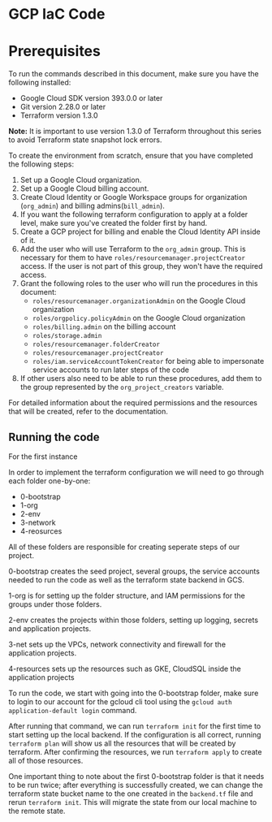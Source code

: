 # GCP IaC Code

# Prerequisites

To run the commands described in this document, make sure you have the following installed:

- Google Cloud SDK version 393.0.0 or later
- Git version 2.28.0 or later
- Terraform version 1.3.0

**Note:** It is important to use version 1.3.0 of Terraform throughout this series to avoid Terraform state snapshot lock errors.

To create the environment from scratch, ensure that you have completed the following steps:

1. Set up a Google Cloud organization.
2. Set up a Google Cloud billing account.
3. Create Cloud Identity or Google Workspace groups for organization (`org_admin`) and billing admins(`bill_admin`).
4. If you want the following terraform configuration to apply at a folder level, make sure you've created the folder first by hand.
5. Create a GCP project for billing and enable the Cloud Identity API inside of it.
6. Add the user who will use Terraform to the `org_admin` group. This is necessary for them to have `roles/resourcemanager.projectCreator` access. If the user is not part of this group, they won't have the required access.
7. Grant the following roles to the user who will run the procedures in this document:
    - `roles/resourcemanager.organizationAdmin` on the Google Cloud organization
    - `roles/orgpolicy.policyAdmin` on the Google Cloud organization
    - `roles/billing.admin` on the billing account
    - `roles/storage.admin`
    - `roles/resourcemanager.folderCreator`
    - `roles/resourcemanager.projectCreator`
    - `roles/iam.serviceAccountTokenCreator` for being able to impersonate service accounts to run later steps of the code
8. If other users also need to be able to run these procedures, add them to the group represented by the `org_project_creators` variable.
   
For detailed information about the required permissions and the resources that will be created, refer to the documentation.

## Running the code

For the first instance

In order to implement the terraform configuration we will need to go through each folder one-by-one:
 - 0-bootstrap
 - 1-org
 - 2-env
 - 3-network
 - 4-reosurces

All of these folders are responsible for creating seperate steps of our project.

0-bootstrap creates the seed project, several groups, the service accounts needed to run the code as well as the terraform state backend in GCS.  

1-org is for setting up the folder structure, and IAM permissions for the groups under those folders.

2-env creates the projects within those folders, setting up logging, secrets and application projects. 

3-net sets up the VPCs, network connectivity and firewall for the application projects.

4-resources sets up the resources such as GKE, CloudSQL inside the application projects

To run the code, we start with going into the 0-bootstrap folder, make sure to login to our account for the gcloud cli tool using the `gcloud auth application-default login` command. 

After running that command, we can run `terraform init` for the first time to start setting up the local backend. If the configuration is all correct, running `terraform plan` will show us all the resources that will be created by terraform. After confirming the resources, we run `terraform apply` to create all of those resources. 

One important thing to note about the first 0-bootstrap folder is that it needs to be run twice; after everything is successfully created, we can change the terraform state bucket name to the one created in the `backend.tf` file and rerun `terraform init`. This will migrate the state from our local machine to the remote state. 